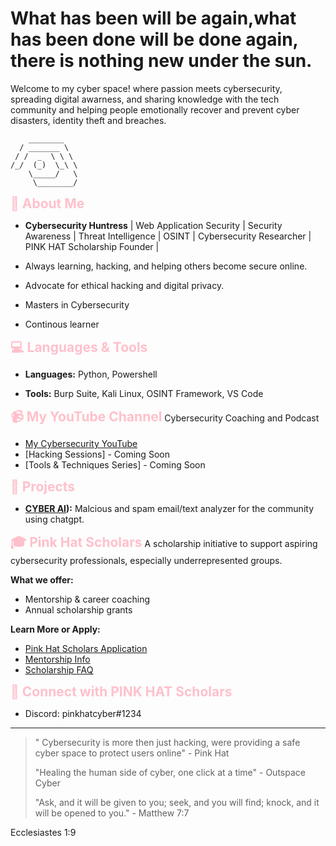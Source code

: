 # What has been will be again,what has been done will be done again, there is nothing new under the sun. 

Welcome to my cyber space! where passion meets cybersecurity, spreading digital awarness, and sharing knowledge with the tech community and helping people emotionally recover and prevent cyber disasters, identity theft and breaches.

        ________
      / _______ \
     / /  _  \ \ \
    /_/  (_)  \_\ \
        \_____/   \
         \________/


<span style="color:pink; font-size:1.5em;"><b>🌟 About Me</b></span>
- **Cybersecurity Huntress** | Web Application Security | Security Awareness | Threat Intelligence | OSINT | Cybersecurity Researcher | PINK HAT Scholarship Founder |
  
- Always learning, hacking, and helping others become secure online.
  
- Advocate for ethical hacking and digital privacy.

- Masters in Cybersecurity

- Continous learner

<span style="color:pink; font-size:1.5em;"><b>💻 Languages & Tools</b></span>
- **Languages:** Python, Powershell
  
- **Tools:** Burp Suite, Kali Linux, OSINT Framework, VS Code

<span style="color:pink; font-size:1.5em;"><b>📹 My YouTube Channel</b></span>
Cybersecurity Coaching and Podcast
- [My Cybersecurity YouTube](https://www.youtube.com/@outspacescybercoach)
- [Hacking Sessions] - Coming Soon
- [Tools & Techniques Series] - Coming Soon

<span style="color:pink; font-size:1.5em;"><b>🚀 Projects</b></span>

- **[CYBER AI](https://chatgpt.com/g/g-678eb480cf30819186646045bd80f2c7-cyber-ai)):** Malcious and spam email/text analyzer for the community using chatgpt.


<span style="color:pink; font-size:1.5em;"><b>🎓 Pink Hat Scholars</b></span>
A scholarship initiative to support aspiring cybersecurity professionals, especially underrepresented groups.  

**What we offer:**  
- Mentorship & career coaching 
 - Annual scholarship grants

**Learn More or Apply:**  
- [Pink Hat Scholars Application](https://github.com/pinkhatcyber/pinkhat-scholars)
- [Mentorship Info](https://github.com/pinkhatcyber/mentorship)
- [Scholarship FAQ](https://github.com/pinkhatcyber/scholarship-faq)

<span style="color:pink; font-size:1.5em;"><b>🔗 Connect with PINK HAT Scholars</b></span>

- Discord: pinkhatcyber#1234

---


>" Cybersecurity is more then just hacking, were providing a safe cyber space to protect users online" - Pink Hat
>
> "Healing the human side of cyber, one click at a time" - Outspace Cyber
>
>"Ask, and it will be given to you; seek, and you will find; knock, and it will be opened to you." - Matthew 7:7

Ecclesiastes 1:9
